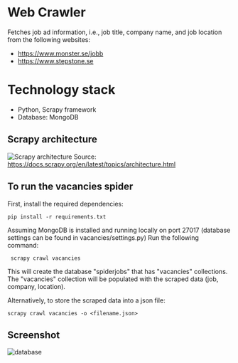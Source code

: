 # Web Crawler

Fetches job ad information, i.e., job title, company name, and job location from the following websites:  

 - https://www.monster.se/jobb
 - https://www.stepstone.se

# Technology stack 
- Python, Scrapy framework
- Database: MongoDB

## Scrapy architecture 
![Scrapy architecture]("images/scrapy_architecture_02.png")
Source: https://docs.scrapy.org/en/latest/topics/architecture.html

## To run the vacancies spider  

First, install the required dependencies:  

    pip install -r requirements.txt

Assuming MongoDB is installed and running locally on port 27017 (database settings can be found in vacancies/settings.py)
Run the following command:

     scrapy crawl vacancies
This will create the database "spiderjobs" that has "vacancies" collections. The "vacancies" collection will be populated with the scraped data (job, company, location). 

Alternatively, to store the scraped data into a json file:

    scrapy crawl vacancies -o <filename.json>


## Screenshot

![database]("images/database_collections.png")

